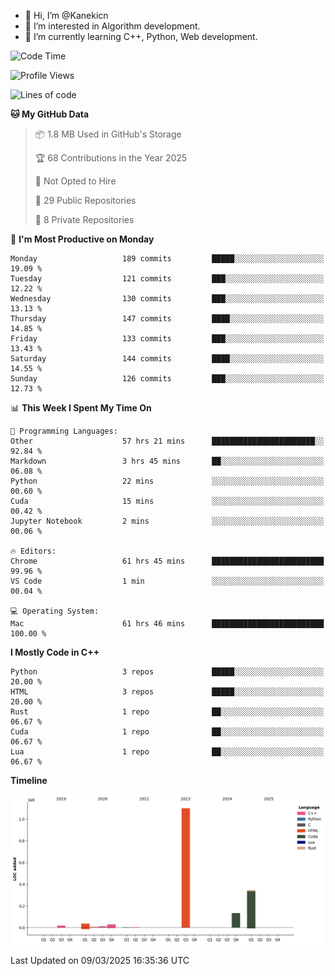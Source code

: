 - 👋 Hi, I’m @Kanekicn
- 👀 I’m interested in Algorithm development.
- 🌱 I’m currently learning C++, Python, Web development.

<!---
cotecsz/cotecsz is a ✨ special ✨ repository because its `README.md` (this file) appears on your GitHub profile.
You can click the Preview link to take a look at your changes.
--->

<!--START_SECTION:waka-->
![Code Time](http://img.shields.io/badge/Code%20Time-2%2C895%20hrs%207%20mins-blue)

![Profile Views](http://img.shields.io/badge/Profile%20Views-0-blue)

![Lines of code](https://img.shields.io/badge/From%20Hello%20World%20I%27ve%20Written-1.7%20million%20lines%20of%20code-blue)

**🐱 My GitHub Data** 

> 📦 1.8 MB Used in GitHub's Storage 
 > 
> 🏆 68 Contributions in the Year 2025
 > 
> 🚫 Not Opted to Hire
 > 
> 📜 29 Public Repositories 
 > 
> 🔑 8 Private Repositories 
 > 
📅 **I'm Most Productive on Monday** 

```text
Monday                   189 commits         █████░░░░░░░░░░░░░░░░░░░░   19.09 % 
Tuesday                  121 commits         ███░░░░░░░░░░░░░░░░░░░░░░   12.22 % 
Wednesday                130 commits         ███░░░░░░░░░░░░░░░░░░░░░░   13.13 % 
Thursday                 147 commits         ████░░░░░░░░░░░░░░░░░░░░░   14.85 % 
Friday                   133 commits         ███░░░░░░░░░░░░░░░░░░░░░░   13.43 % 
Saturday                 144 commits         ████░░░░░░░░░░░░░░░░░░░░░   14.55 % 
Sunday                   126 commits         ███░░░░░░░░░░░░░░░░░░░░░░   12.73 % 
```


📊 **This Week I Spent My Time On** 

```text
💬 Programming Languages: 
Other                    57 hrs 21 mins      ███████████████████████░░   92.84 % 
Markdown                 3 hrs 45 mins       ██░░░░░░░░░░░░░░░░░░░░░░░   06.08 % 
Python                   22 mins             ░░░░░░░░░░░░░░░░░░░░░░░░░   00.60 % 
Cuda                     15 mins             ░░░░░░░░░░░░░░░░░░░░░░░░░   00.42 % 
Jupyter Notebook         2 mins              ░░░░░░░░░░░░░░░░░░░░░░░░░   00.06 % 

🔥 Editors: 
Chrome                   61 hrs 45 mins      █████████████████████████   99.96 % 
VS Code                  1 min               ░░░░░░░░░░░░░░░░░░░░░░░░░   00.04 % 

💻 Operating System: 
Mac                      61 hrs 46 mins      █████████████████████████   100.00 % 
```

**I Mostly Code in C++** 

```text
Python                   3 repos             █████░░░░░░░░░░░░░░░░░░░░   20.00 % 
HTML                     3 repos             █████░░░░░░░░░░░░░░░░░░░░   20.00 % 
Rust                     1 repo              ██░░░░░░░░░░░░░░░░░░░░░░░   06.67 % 
Cuda                     1 repo              ██░░░░░░░░░░░░░░░░░░░░░░░   06.67 % 
Lua                      1 repo              ██░░░░░░░░░░░░░░░░░░░░░░░   06.67 % 
```



**Timeline**

![Lines of Code chart](https://raw.githubusercontent.com/Kanekicn/Kanekicn/master/assets/bar_graph.png)


 Last Updated on 09/03/2025 16:35:36 UTC
<!--END_SECTION:waka-->
